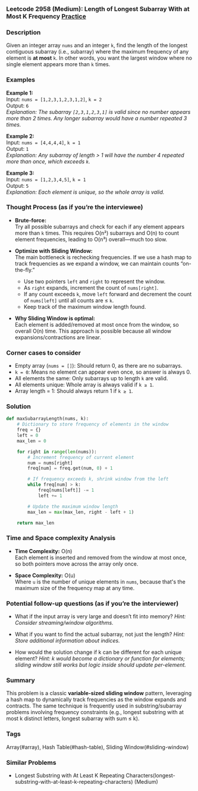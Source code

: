 ### Leetcode 2958 (Medium): Length of Longest Subarray With at Most K Frequency [Practice](https://leetcode.com/problems/length-of-longest-subarray-with-at-most-k-frequency)

### Description  
Given an integer array `nums` and an integer `k`, find the length of the longest contiguous subarray (i.e., subarray) where the maximum frequency of any element is **at most** `k`. In other words, you want the largest window where no single element appears more than `k` times.

### Examples  

**Example 1:**  
Input: `nums = [1,2,3,1,2,3,1,2]`, `k = 2`  
Output: `6`  
*Explanation: The subarray `[2,3,1,2,3,1]` is valid since no number appears more than 2 times. Any longer subarray would have a number repeated 3 times.*

**Example 2:**  
Input: `nums = [4,4,4,4]`, `k = 1`  
Output: `1`  
*Explanation: Any subarray of length > 1 will have the number 4 repeated more than once, which exceeds `k`.*

**Example 3:**  
Input: `nums = [1,2,3,4,5]`, `k = 1`  
Output: `5`  
*Explanation: Each element is unique, so the whole array is valid.*

### Thought Process (as if you’re the interviewee)  
- **Brute-force:**  
  Try all possible subarrays and check for each if any element appears more than `k` times. This requires O(n²) subarrays and O(n) to count element frequencies, leading to O(n³) overall—much too slow.

- **Optimize with Sliding Window:**  
  The main bottleneck is rechecking frequencies. If we use a hash map to track frequencies as we expand a window, we can maintain counts “on-the-fly.”
  - Use two pointers `left` and `right` to represent the window.
  - As `right` expands, increment the count of `nums[right]`.
  - If any count exceeds `k`, move `left` forward and decrement the count of `nums[left]` until all counts are ≤ `k`.
  - Keep track of the maximum window length found.

- **Why Sliding Window is optimal:**  
  Each element is added/removed at most once from the window, so overall O(n) time. This approach is possible because all window expansions/contractions are linear.

### Corner cases to consider  
- Empty array (`nums = []`): Should return 0, as there are no subarrays.
- `k = 0`: Means no element can appear even once, so answer is always 0.
- All elements the same: Only subarrays up to length `k` are valid.
- All elements unique: Whole array is always valid if `k ≥ 1`.
- Array length = 1: Should always return 1 if `k ≥ 1`.

### Solution

```python
def maxSubarrayLength(nums, k):
    # Dictionary to store frequency of elements in the window
    freq = {}
    left = 0
    max_len = 0

    for right in range(len(nums)):
        # Increment frequency of current element
        num = nums[right]
        freq[num] = freq.get(num, 0) + 1

        # If frequency exceeds k, shrink window from the left
        while freq[num] > k:
            freq[nums[left]] -= 1
            left += 1

        # Update the maximum window length
        max_len = max(max_len, right - left + 1)

    return max_len
```

### Time and Space complexity Analysis  

- **Time Complexity:** O(n)  
  Each element is inserted and removed from the window at most once, so both pointers move across the array only once.

- **Space Complexity:** O(u)  
  Where `u` is the number of unique elements in `nums`, because that's the maximum size of the frequency map at any time.

### Potential follow-up questions (as if you’re the interviewer)  

- What if the input array is very large and doesn’t fit into memory?
  *Hint: Consider streaming/window algorithms.*

- What if you want to find the actual subarray, not just the length?
  *Hint: Store additional information about indices.*

- How would the solution change if k can be different for each unique element?
  *Hint: k would become a dictionary or function for elements; sliding window still works but logic inside should update per-element.*

### Summary
This problem is a classic **variable-sized sliding window** pattern, leveraging a hash map to dynamically track frequencies as the window expands and contracts. The same technique is frequently used in substring/subarray problems involving frequency constraints (e.g., longest substring with at most k distinct letters, longest subarray with sum ≤ k).

### Tags
Array(#array), Hash Table(#hash-table), Sliding Window(#sliding-window)

### Similar Problems
- Longest Substring with At Least K Repeating Characters(longest-substring-with-at-least-k-repeating-characters) (Medium)
